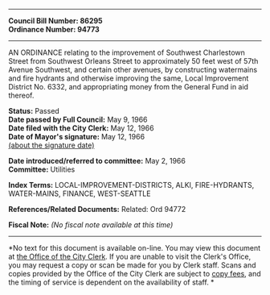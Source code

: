 * * * * *  
  
**Council Bill Number: [](#h0)[](#h2)86295**   
**Ordinance Number: 94773**  
  
* * * * *  
  
AN ORDINANCE relating to the improvement of Southwest Charlestown Street from Southwest Orleans Street to approximately 50 feet west of 57th Avenue Southwest, and certain other avenues, by constructing watermains and fire hydrants and otherwise improving the same, Local Improvement District No. 6332, and appropriating money from the General Fund in aid thereof.  
  
**Status:** Passed   
**Date passed by Full Council:** May 9, 1966   
**Date filed with the City Clerk:** May 12, 1966   
**Date of Mayor's signature:** May 12, 1966   
[(about the signature date)](/~public/approvaldate.htm)   
  
  
**Date introduced/referred to committee:** May 2, 1966   
**Committee:** Utilities   
  
**Index Terms:** LOCAL-IMPROVEMENT-DISTRICTS, ALKI, FIRE-HYDRANTS, WATER-MAINS, FINANCE, WEST-SEATTLE  
  
**References/Related Documents:** Related: Ord 94772  
  
**Fiscal Note:** *(No fiscal note available at this time)*  
  
* * * * *  
  
*No text for this document is available on-line. You may view this document at [the Office of the City Clerk](http://www.seattle.gov/leg/clerk/contactUs.htm). If you are unable to visit the Clerk's Office, you may request a copy or scan be made for you by Clerk staff. Scans and copies provided by the Office of the City Clerk are subject to [copy fees](http://clerk.seattle.gov/~public/clerkfees.htm), and the timing of service is dependent on the availability of staff. *  
  
  
